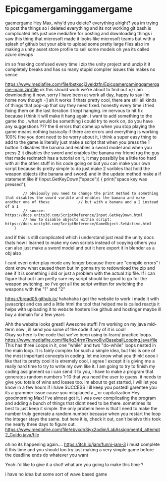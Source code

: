 # Epicgamergaminggamergame
gaemergame
Hey Max, why'd you delete? everything alright?
yea im trying to post the things so i deleted everything and its not working git bash is complicated lets just use mediafire for posting and downloading things i saw this thing that microsoft made it looks like microsoft teams but with a splash of github but your able to upload some pretty large files also im making a unity asset store profile to sell some models 
oh yea its called azure devops

im so freaking confused every time i zip the unity project and unzip it it completely breaks and has so many stupid compiler issues this makes no sence

https://www.mediafire.com/file/bstkscj3veldzfn/Epicgamergaminggamergame-main.zip/file
ok this should work
we're about to find out =} i am downloading it now. sorry I have been at work all day, happy to say i'm home now though  =]
ah it works !! thats pretty cool, there are still all kinds of things that pop-up that say they need fixed. honestly every time i tried fixing them on the last 
iteration it kept hanging. im nervous to hit fix because i think it will make it hang again. i want to add something to the game tho , what would be something i could 
try to work on, do you have any suggestions ???
the 6 errors that come up when you stop playing the game means nothing basically if there are errors and everything is working 100% fine you dont need to be worry about it, i think a super easy thing to add to the game is literally just make a script that when you press the 1 button it disables the banana and enables a sword model and when you press 2 it disables the sword and enables the banana my friend rug the guy that made redmatch has a tutorial on it, it may possiblly be a little too hard with all the other stuff in his code going on but you can make your own script because its pretty simple to do just make 2 varibles that hold the weapon objects (the banana and sword) and in the update method make a if statement like 
if (Input.GetKeyDown("space"))
        {
            print("space key was pressed");
            
            // obviously you need to change the print method to something that disables the sword varible and enables the banana and make another one of these             // but with a banana and a 2 instead of a 1 
            // source: https://docs.unity3d.com/ScriptReference/Input.GetKeyDown.html
            // how to disable objects within script: https://docs.unity3d.com/ScriptReference/GameObject.SetActive.html
        }
        
and if this is still complicated which i understand just read the unity docs thats how i learned to make my own scripts instead of copying others
you can also just make a sword model and put it here export it in blender as a obj also 
                                                     
                                                     
I cant even enter play mode any longer because there are "compile errors" i dont know what caused them but im gonna try to redownload the zip and see if 
it is something i did or just a problem with the actual zip file. If i can figure that out i am pretty sure my script should be good to go for the 
weapon switching.
so i've got all the script written for switching the weapons with the "1" and "2"

https://bread05.github.io/ hahahaha i got the website to work i made it with javascript and css and a little html the tool that helped me is called reactjs it helps with uploading it to website hosters like github and hostinger maybe ill buy a domain for a few years

Ahh the website looks great!! Awesome stuff! I'm working on my java mid-term now , ill send you some of the code if any of it is cool!  
Okay so here is the code that we've been using to learn/ practice loops. https://www.mediafire.com/file/iq34rrn7kwvo8jv/BaseballLooping.java/file 
This has three Loops in it,  one "while" and two "do-while" loops nested in the main loop. It is fairly complex for such a simple idea, but this is one of the most
important concepts in coding. let me know what you think!
oooo i like that its pretty cool 
it is etremely cool, i agree ! except it is giving me a really hard time to try to write my own like it. I am going to try to finish my coding assignment so i can send
it to you, i have to make a program that generates random numbers 1-10 that you need the user to guess. it needs to give you totals of wins and losses too. im about to
get started, i will let you know in a few hours if i have SUCCESS ! ill keep you posted!
garentee you its a grammer issue cause you misplaced a _ or capitalization
Hey goodmorning Max! I've almost got it, i was over complicating the program and adding a bunch of things that didnt need to be there. sometimes its best to just keep 
it simple. the only probelm here is that I need to make the number truly generate a random number because when you restart the loop the integer stays the same.
but here it is, check it out, can't beleive this took me nearly three days to figure out. 
https://www.mediafire.com/file/ebvxdn3iyx2odim/LabAssignment4_attempt2_Guido.java/file

oh no its happening again.... https://itch.io/jam/funni-jam-3 i must complete it this time and you should too try just making a very simple game before the deadline ends do whatever you want

Yeah i'd like to give it a shot! what are you going to make this time ?

i have no idea but some sort of wave based game
